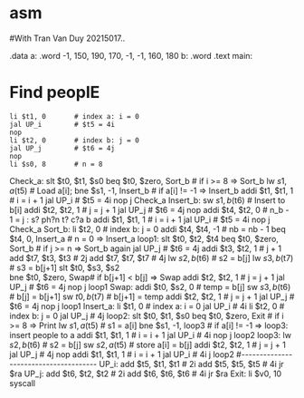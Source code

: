 # asm
#With Tran Van Duy 20215017..

.data
a:  .word -1, 150, 190, 170, -1, -1, 160, 180
b:  .word
.text
main:
# Find peoplE
	li $t1, 0		# index a: i = 0
	jal UP_i		# $t5 = 4i
	nop
	li $t2, 0		# index b: j = 0
	jal UP_j		# $t6 = 4j
	nop
	li $s0, 8		# n = 8
Check_a:
	slt $t0, $t1, $s0
	beq $t0, $zero, Sort_b	# if i >= 8 => Sort_b
	lw $s1, a($t5)	# Load a[i];
	bne $s1, -1, Insert_b	# if a[i] != -1 => Insert_b
	addi $t1, $t1, 1	# i = i + 1
	jal UP_i		# $t5 = 4i
	nop
	j Check_a
Insert_b:
	sw $s1, b($t6)	# Insert to b[i]
	addi $t2, $t2, 1	# j = j + 1
	jal UP_j		# $t6 = 4j
	nop
	addi $t4, $t2, 0	# n_b - 1 = j : s? ph?n t? c?a b
	addi $t1, $t1, 1	# i = i + 1
	jal UP_i		# $t5 = 4i
	nop
	j Check_a
Sort_b:
	li $t2, 0		# index b: j = 0
	addi $t4, $t4, -1	# nb = nb - 1
	beq $t4, 0, Insert_a	# n = 0 => Insert_a
loop1:
	slt $t0, $t2, $t4
	beq $t0, $zero, Sort_b	# if j >= n => Sort_b again
	jal UP_j		# $t6 = 4j
	addi $t3, $t2, 1	# j + 1
	add  $t7, $t3, $t3	# 2j
	add $t7, $t7, $t7	# 4j
	lw $s2, b($t6)	# s2 = b[j]
	lw $s3, b($t7)	# s3 = b[j+1]
	slt $t0, $s3, $s2	
	bne $t0, $zero, Swap# if b[j+1] < b[j] => Swap
	addi $t2, $t2, 1	# j = j + 1
	jal UP_j		# $t6 = 4j
	nop
	j loop1
Swap:
	addi $t0, $s2, 0	# temp = b[j]
	sw $s3, b($t6)	# b[j] = b[j+1]
	sw $t0, b($t7)	# b[j+1] = temp
	addi $t2, $t2, 1	# j = j + 1
	jal UP_j		# $t6 = 4j
	nop
	j loop1
Insert_a:
	li $t1, 0		# index a: i = 0
	jal UP_i		# 4i
	li $t2, 0		# index b: j = 0
	jal UP_j		# 4j
loop2:
	slt $t0, $t1, $s0
	beq $t0, $zero, Exit	# if i >= 8 => Print
	lw $s1, a($t5)	# s1 = a[i]
	bne $s1, -1, loop3	# if a[i] != -1 => loop3: insert people to a
	addi $t1, $t1, 1	# i = i + 1
	jal UP_i		# 4i
	nop
	j loop2 
loop3:
	lw $s2, b($t6)	# s2 = b[j]
	sw $s2, a($t5)	# store a[i] = b[j]
	addi $t2, $t2, 1	# j = j + 1
	jal UP_j		# 4j
	nop
	addi $t1, $t1, 1	# i = i + 1
	jal UP_i		# 4i
	j loop2
#--------------------------------------
UP_i:
	add $t5, $t1, $t1	# 2i
	add $t5, $t5, $t5	# 4i
	jr $ra
UP_j:
	add $t6, $t2, $t2	# 2i
	add $t6, $t6, $t6	# 4i
	jr $ra
Exit:
	li $v0, 10
	syscall	
